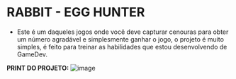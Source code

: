 # RABBIT - EGG HUNTER

- Este é um daqueles jogos onde você deve capturar cenouras para obter um número agradável e simplesmente ganhar o jogo,
o projeto é muito simples, é feito para treinar as habilidades que estou desenvolvendo de GameDev.

**PRINT DO PROJETO:**
![image](https://imgur.com/A3VtAxj)
